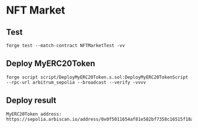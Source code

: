 # NFT Market


## Test
```
forge test --match-contract NFTMarketTest -vv
```

## Deploy MyERC20Token
```
forge script script/DeployMyERC20Token.s.sol:DeployMyERC20TokenScript --rpc-url arbitrum_sepolia --broadcast --verify -vvvv
```
## Deploy result
```
MyERC20Token address: https://sepolia.arbiscan.io/address/0x0f5011654af81e582bf7358c16515f18a0cbbbc9
```


